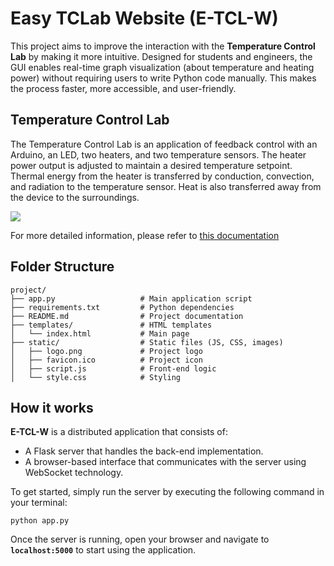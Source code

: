 # Easy TCLab Website (E-TCL-W)
This project aims to improve the interaction with the **Temperature Control Lab** by making it more intuitive. Designed for students and engineers, the GUI enables real-time graph visualization (about temperature and heating power) without requiring users to write Python code manually. This makes the process faster, more accessible, and user-friendly.

## Temperature Control Lab
The Temperature Control Lab is an application of feedback control with an Arduino, an LED, two heaters, and two temperature sensors. The heater power output is adjusted to maintain a desired temperature setpoint. Thermal energy from the heater is transferred by conduction, convection, and radiation to the temperature sensor. Heat is also transferred away from the device to the surroundings.

![](https://apmonitor.com/pdc/uploads/Main/tclab_schematic.png)

For more detailed information, please refer to [this documentation](https://tclab.readthedocs.io/en/latest/README.html) 

## Folder Structure

    project/
    ├── app.py                   # Main application script
    ├── requirements.txt         # Python dependencies
    ├── README.md                # Project documentation
    ├── templates/               # HTML templates
    │   └── index.html           # Main page
    ├── static/                  # Static files (JS, CSS, images)
    │   ├── logo.png             # Project logo
    │   ├── favicon.ico          # Project icon
    │   ├── script.js            # Front-end logic
    │   └── style.css            # Styling

## How it works
**E-TCL-W** is a distributed application that consists of:

-   A Flask server that handles the back-end implementation.
-   A browser-based interface that communicates with the server using WebSocket technology.

To get started, simply run the server by executing the following command in your terminal:

`python app.py` 

Once the server is running, open your browser and navigate to **`localhost:5000`** to start using the application.